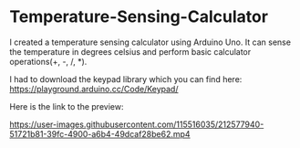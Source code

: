 # Temperature-Sensing-Calculator

I created a temperature sensing calculator using Arduino Uno. It can sense the temperature in degrees celsius and perform basic calculator operations(+, -, /, *).

I had to download the keypad library which you can find here: https://playground.arduino.cc/Code/Keypad/

Here is the link to the preview: 


https://user-images.githubusercontent.com/115516035/212577940-51721b81-39fc-4900-a6b4-49dcaf28be62.mp4

